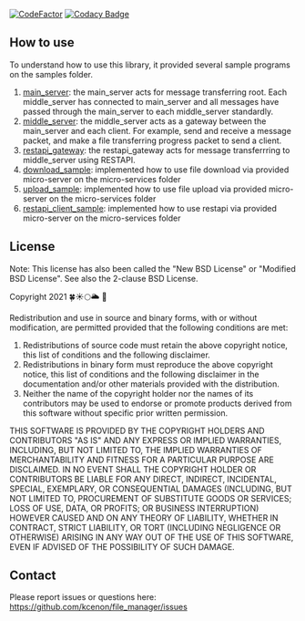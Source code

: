 [![CodeFactor](https://www.codefactor.io/repository/github/kcenon/file_manager/badge)](https://www.codefactor.io/repository/github/kcenon/file_manager)
[![Codacy Badge](https://app.codacy.com/project/badge/Grade/448be27b52684c00a3f81d8bdb47bdb3)](https://www.codacy.com/gh/kcenon/file_manager/dashboard?utm_source=github.com&amp;utm_medium=referral&amp;utm_content=kcenon/file_manager&amp;utm_campaign=Badge_Grade)

## How to use

To understand how to use this library, it provided several sample programs on the samples folder.

1.  [main_server](https://github.com/kcenon/file_manager/tree/main/main_server): the main_server acts for message transferring root. Each middle_server has connected to main_server and all messages have passed through the main_server to each middle_server standardly.
2.  [middle_server](https://github.com/kcenon/file_manager/tree/main/middle_server): the middle_server acts as a gateway between the main_server and each client. For example, send and receive a message packet, and make a file transferring progress packet to send a client. 
3.  [restapi_gateway](https://github.com/kcenon/file_manager/tree/main/restapi_gateway): the restapi_gateway acts for message transferrring to middle_server using RESTAPI.
4.  [download_sample](https://github.com/kcenon/file_manager/tree/main/download_sample): implemented how to use file download via provided micro-server on the micro-services folder
5.  [upload_sample](https://github.com/kcenon/file_manager/tree/main/upload_sample): implemented how to use file upload via provided micro-server on the micro-services folder
6.  [restapi_client_sample](https://github.com/kcenon/file_manager/tree/main/restapi_client_sample): implemented how to use restapi via provided micro-server on the micro-services folder

## License

Note: This license has also been called the "New BSD License" or "Modified BSD License". See also the 2-clause BSD License.

Copyright 2021 🍀☀🌕🌥 🌊

Redistribution and use in source and binary forms, with or without modification, are permitted provided that the following conditions are met:

1.  Redistributions of source code must retain the above copyright notice, this list of conditions and the following disclaimer.
2.  Redistributions in binary form must reproduce the above copyright notice, this list of conditions and the following disclaimer in the documentation and/or other materials provided with the distribution.
3.  Neither the name of the copyright holder nor the names of its contributors may be used to endorse or promote products derived from this software without specific prior written permission.

THIS SOFTWARE IS PROVIDED BY THE COPYRIGHT HOLDERS AND CONTRIBUTORS "AS IS" AND ANY EXPRESS OR IMPLIED WARRANTIES, INCLUDING, BUT NOT LIMITED TO, THE IMPLIED WARRANTIES OF MERCHANTABILITY AND FITNESS FOR A PARTICULAR PURPOSE ARE DISCLAIMED. IN NO EVENT SHALL THE COPYRIGHT HOLDER OR CONTRIBUTORS BE LIABLE FOR ANY DIRECT, INDIRECT, INCIDENTAL, SPECIAL, EXEMPLARY, OR CONSEQUENTIAL DAMAGES (INCLUDING, BUT NOT LIMITED TO, PROCUREMENT OF SUBSTITUTE GOODS OR SERVICES; LOSS OF USE, DATA, OR PROFITS; OR BUSINESS INTERRUPTION) HOWEVER CAUSED AND ON ANY THEORY OF LIABILITY, WHETHER IN CONTRACT, STRICT LIABILITY, OR TORT (INCLUDING NEGLIGENCE OR OTHERWISE) ARISING IN ANY WAY OUT OF THE USE OF THIS SOFTWARE, EVEN IF ADVISED OF THE POSSIBILITY OF SUCH DAMAGE.

## Contact

Please report issues or questions here: https://github.com/kcenon/file_manager/issues
